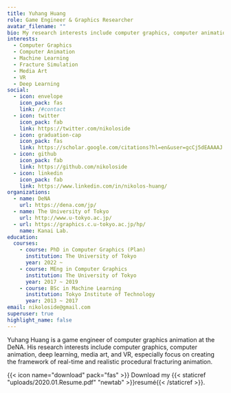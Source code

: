 ```yaml
---
title: Yuhang Huang
role: Game Engineer & Graphics Researcher
avatar_filename: ""
bio: My research interests include computer graphics, computer animation, deep learning, media art, and VR, especially focus on creating the framework of real-time and realistic procedural fracturing animation.
interests:
  - Computer Graphics
  - Computer Animation
  - Machine Learning
  - Fracture Simulation
  - Media Art
  - VR
  - Deep Learning
social:
  - icon: envelope
    icon_pack: fas
    link: /#contact
  - icon: twitter
    icon_pack: fab
    link: https://twitter.com/nikoloside
  - icon: graduation-cap
    icon_pack: fas
    link: https://scholar.google.com/citations?hl=en&user=gcCj5dEAAAAJ
  - icon: github
    icon_pack: fab
    link: https://github.com/nikoloside
  - icon: linkedin
    icon_pack: fab
    link: https://www.linkedin.com/in/nikolos-huang/
organizations:
  - name: DeNA
    url: https://dena.com/jp/
  - name: The University of Tokyo
    url: http://www.u-tokyo.ac.jp/
  - url: https://graphics.c.u-tokyo.ac.jp/hp/
    name: Kanai Lab.
education:
  courses:
    - course: PhD in Computer Graphics (Plan)
      institution: The University of Tokyo
      year: 2022 ~
    - course: MEng in Computer Graphics
      institution: The University of Tokyo
      year: 2017 ~ 2019
    - course: BSc in Machine Learning
      institution: Tokyo Institute of Technology
      year: 2013 ~ 2017
email: nikoloside@gmail.com
superuser: true
highlight_name: false
---
```

Yuhang Huang is a game engineer of computer graphics animation at the DeNA. His research interests include computer graphics, computer animation, deep learning, media art, and VR, especially focus on creating the framework of real-time and realistic procedural fracturing animation.

{{< icon name="download" pack="fas" >}} Download my {{< staticref "uploads/2020.01.Resume.pdf" "newtab" >}}resumé{{< /staticref >}}.
